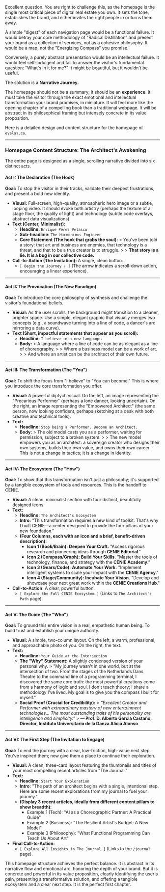 Excellent question. You are right to challenge this, as the homepage is the single most critical piece of digital real estate you own. It sets the tone, establishes the brand, and either invites the right people in or turns them away.

A simple "digest" of each navigation page would be a functional failure. It would betray your core methodology of "Radical Distillation" and present your brand as a collection of services, not as a cohesive philosophy. It would be a map, not the "Energizing Compass" you promise.

Conversely, a purely abstract presentation would be an intellectual failure. It would feel self-indulgent and fail to answer the visitor's fundamental question: "What's in it for me?" It might be beautiful, but it wouldn't be useful.

The solution is a **Narrative Journey.**

The homepage should not be a summary; it should be an **experience**. It must take the visitor through the exact emotional and intellectual transformation your brand promises, in miniature. It will feel more like the opening chapter of a compelling book than a traditional webpage. It will be abstract in its philosophical framing but intensely concrete in its value proposition.

Here is a detailed design and content structure for the homepage of `evelas.co`.

---

### **Homepage Content Structure: The Architect's Awakening**

The entire page is designed as a single, scrolling narrative divided into six distinct acts.

#### **Act I: The Declaration (The Hook)**

**Goal:** To stop the visitor in their tracks, validate their deepest frustrations, and present a bold new identity.

- **Visual:** Full-screen, high-quality, atmospheric hero image or a subtle, looping video. It should evoke both artistry (perhaps the texture of a stage floor, the quality of light) and technology (subtle code overlays, abstract data visualizations).
- **Text (Center, Minimalist):**
  - **Headline:** `Enrique Pérez Velasco`
  - **Sub-headline:** `The Harmonious Engineer`
  - **Core Statement (The hook that grabs the soul):** > You've been told a story: that art and business are enemies, that technology is a threat, and that to be a true creator is to struggle. > > **That story is a lie. It is a bug in our collective code.**
- **Call-to-Action (The Invitation):** A single, clean button.
  - `[ Begin the Journey ↓ ]` (The arrow indicates a scroll-down action, encouraging a linear experience).

---

#### **Act II: The Provocation (The New Paradigm)**

**Goal:** To introduce the core philosophy of synthesis and challenge the visitor's foundational beliefs.

- **Visual:** As the user scrolls, the background might transition to a cleaner, brighter space. Use a simple, elegant graphic that visually merges two concepts (e.g., a soundwave turning into a line of code, a dancer's arc mirroring a data curve).
- **Text (Short, impactful statements that appear as you scroll):**
  - **Headline:** `I believe in a new language.`
  - **Body:** > A language where a line of code can be as elegant as a line of choreography. > > Where a business model can be a work of art. > > And where an artist can be the architect of their own future.

---

#### **Act III: The Transformation (The "You")**

**Goal:** To shift the focus from "I believe" to "You can become." This is where you introduce the core transformation you offer.

- **Visual:** A powerful diptych visual. On the left, an image representing the "Precarious Performer" (perhaps a lone dancer, looking uncertain). On the right, an image representing the "Empowered Architect" (the same person, now looking confident, perhaps sketching at a desk with both creative and technical tools).
- **Text:**
  - **Headline:** `Stop being a Performer. Become an Architect.`
  - **Body:** > The old model casts you as a performer, waiting for permission, subject to a broken system. > > The new model empowers you as an architect: a sovereign creator who designs their own systems, builds their own value, and owns their own career. This is not a change in tactics; it is a change in identity.

---

#### **Act IV: The Ecosystem (The "How")**

**Goal:** To show that this transformation isn't just a philosophy; it's supported by a tangible ecosystem of tools and resources. This is the handoff to CENIE.

- **Visual:** A clean, minimalist section with four distinct, beautifully designed icons.
- **Text:**
  - **Headline:** `The Architect's Ecosystem`
  - **Intro:** "This transformation requires a new kind of toolkit. That's why I built CENIE—a center designed to provide the four pillars of your new foundation."
  - **(Four Columns, each with an icon and a brief, benefit-driven description):**
    - **Icon 1 (Book/Brain):** **Deepen Your Craft.** "Access rigorous research and pioneering ideas through **CENIE Editorial**."
    - **Icon 2 (Compass/Graph):** **Build Your Skills.** "Master the tools of technology, finance, and strategy with the **CENIE Academy**."
    - **Icon 3 (Gears/Code):** **Automate Your Work.** "Implement intelligent systems to scale your impact with the **CENIE Agency**."
    - **Icon 4 (Stage/Community):** **Incubate Your Vision.** "Develop and showcase your next great work within the **CENIE Creations Hub**."
- **Call-to-Action:** A clear, powerful button.
  - `[ Explore the Full CENIE Ecosystem ]` (Links to `The Architect's Path` page).

---

#### **Act V: The Guide (The "Who")**

**Goal:** To ground this entire vision in a real, empathetic human being. To build trust and establish your unique authority.

- **Visual:** A simple, two-column layout. On the left, a warm, professional, and approachable photo of you. On the right, the text.
- **Text:**
  - **Headline:** `Your Guide at the Intersection`
  - **The "Why" Statement:** A slightly condensed version of your personal why. > "My journey wasn't in one world, but at the intersection of two. From the stages of the Netherlands Dans Theatre to the command line of a programming terminal, I discovered the same core truth: the most powerful creations come from a harmony of logic and soul. I don't teach theory; I share a methodology I've lived. My goal is to give you the compass I built for myself."
  - **Social Proof (Crucial for Credibility):** > _"Excellent Creator and Performer with extraordinary mastery of new entertainment technologies... The most outstanding traits of his personality are intelligence and simplicity."_ > **— Prof. D. Alberto Garcia Castaño, Director, Instituto Universitario de la Danza Alicia Alonso**

---

#### **Act VI: The First Step (The Invitation to Engage)**

**Goal:** To end the journey with a clear, low-friction, high-value next step. You've inspired them; now give them a place to continue their exploration.

- **Visual:** A clean, three-card layout featuring the thumbnails and titles of your most compelling recent articles from "The Journal."
- **Text:**
  - **Headline:** `Start Your Exploration`
  - **Intro:** "The path of an architect begins with a single, intentional step. Here are some recent explorations from my journal to fuel your journey."
  - **(Display 3 recent articles, ideally from different content pillars to show breadth):**
    - Example 1 (Tech): "AI as a Choreographic Partner: A Practical Guide"
    - Example 2 (Business): "The Resilient Artist's Budget: A New Model"
    - Example 3 (Philosophy): "What Functional Programming Can Teach Us About Art"
- **Final Call-to-Action:**
  - `[ Explore All Insights in The Journal ]` (Links to the `/journal` page).

This homepage structure achieves the perfect balance. It is abstract in its narrative flow and emotional arc, honoring the depth of your brand. But it is concrete and powerful in its value proposition, clearly identifying the user's pain, presenting a transformative solution, and offering a tangible ecosystem and a clear next step. It is the perfect first chapter.
